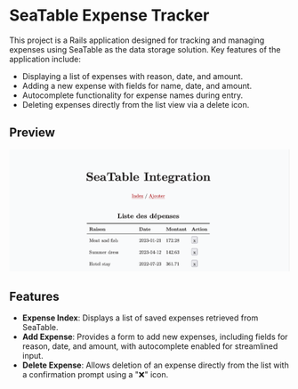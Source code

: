 # SeaTable Expense Tracker

This project is a Rails application designed for tracking and managing expenses using SeaTable as the data storage solution. Key features of the application include:

- Displaying a list of expenses with reason, date, and amount.
- Adding a new expense with fields for name, date, and amount.
- Autocomplete functionality for expense names during entry.
- Deleting expenses directly from the list view via a delete icon.

## Preview

![Application Preview](app/assets/images/readme.png)

## Features

- **Expense Index**: Displays a list of saved expenses retrieved from SeaTable.
- **Add Expense**: Provides a form to add new expenses, including fields for reason, date, and amount, with autocomplete enabled for streamlined input.
- **Delete Expense**: Allows deletion of an expense directly from the list with a confirmation prompt using a "❌" icon.
